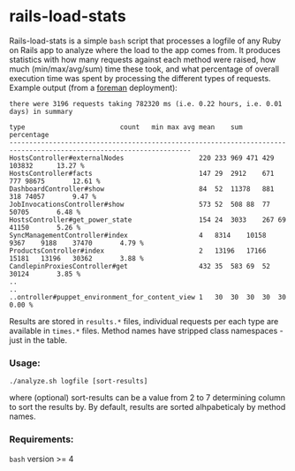 # rails-load-stats

Rails-load-stats is a simple `bash` script that processes a logfile of any Ruby on Rails app to analyze where the load to the app comes from. It produces statistics with how many requests against each method were raised, how much (min/max/avg/sum) time these took, and what percentage of overall execution time was spent by processing the different types of requests. Example output (from a [foreman](https://theforeman.org/) deployment):

    there were 3196 requests taking 782320 ms (i.e. 0.22 hours, i.e. 0.01 days) in summary
    
    type						count	min	max	avg	mean	sum		percentage
    --------------------------------------------------------------------------------------------------------------------
    HostsController#externalNodes                  	220	233	969	471	429	103832		13.27 %
    HostsController#facts                          	147	29	2912	671	777	98675		12.61 %
    DashboardController#show                       	84	52	11378	881	318	74057		9.47 %
    JobInvocationsController#show                  	573	52	508	88	77	50705		6.48 %
    HostsController#get_power_state                	154	24	3033	267	69	41150		5.26 %
    SyncManagementController#index                 	4	8314	10158	9367	9188	37470		4.79 %
    ProductsController#index                       	2	13196	17166	15181	13196	30362		3.88 %
    CandlepinProxiesController#get                 	432	35	583	69	52	30124		3.85 %
    ..
    ..
    ..ontroller#puppet_environment_for_content_view	1	30	30	30	30	30		0.00 %

Results are stored in `results.*` files, individual requests per each type are available in `times.*` files. Method names have stripped class namespaces - just in the table.

### Usage:
    ./analyze.sh logfile [sort-results]

where (optional) sort-results can be a value from 2 to 7 determining column to sort the results by. By default, results are sorted alhpabeticaly by method names.

### Requirements:
`bash` version >= 4
